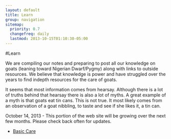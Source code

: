 ```yaml
---
layout: default
title: Learn
group: navigation
sitemap:
  priority: 0.7
  changefreq: daily
  lastmod: 2013-10-15T01:10:30-05:00
---
```


#Learn

We are compiling our notes and preparing to post all our knowledge on
goats (leaning toward Nigerian Dwarf/Pygmy) along with links to outside
resources. We believe that knowledge is power and have struggled over
the years to find indepth resources for the care of goats. 

It seems that most information comes from hearsay. Although there is a
lot of truths behind that hearsay there is also a lot of myths. A great
example of a myth is that goats eat tin cans. This is not true. It most
likely comes from an observation of a goat nibbling, to taste and see if
she likes it, a tin can. 

October 14, 2013 - This portion of the web site will be growing over the next few months.
Please check back often for updates. 

 * [Basic Care](/learn/basic-care)


